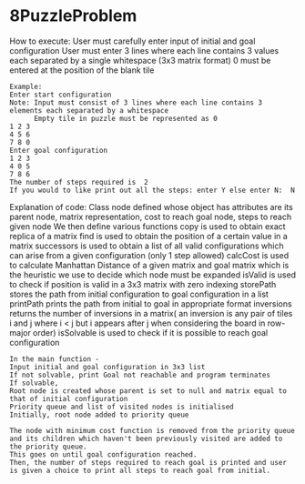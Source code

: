 # 8PuzzleProblem



How to execute:
	User must carefully enter input of initial and goal configuration
	User must enter 3 lines where each line contains 3 values each separated by a single whitespace (3x3 matrix format)
        0 must be entered at the position of the blank tile

	Example: 
	Enter start configuration
	Note: Input must consist of 3 lines where each line contains 3 elements each separated by a whitespace
	      Empty tile in puzzle must be represented as 0
	1 2 3
	4 5 6
	7 8 0
	Enter goal configuration
	1 2 3
	4 0 5
	7 8 6
	The number of steps required is  2
	If you would to like print out all the steps: enter Y else enter N:  N
	
	
Explanation of code:
	Class node defined whose object has attributes are its parent node, matrix representation, cost to reach goal node, steps to reach given node
	We then define various functions
	copy is used to obtain exact replica of a matrix 
	find is used to obtain the position of a certain value in a matrix
	successors is used to obtain a list of all valid configurations which can arise from a given configuration (only 1 step allowed)
	calcCost is used to calculate Manhattan Distance of a given matrix and goal matrix which is the heuristic we use to decide which node must be expanded
	isValid is used to check if position is valid in a 3x3 matrix with zero indexing
	storePath stores the path from initial configuration to goal configuration in a list
	printPath prints the path from initial to goal in appropriate format
	inversions returns the number of inversions in a matrix( an inversion is any pair of tiles i and j where i < j but i appears after j when considering the board in row-major order)
	isSolvable is used to check if it is possible to reach goal configuration
	
	In the main function -
	Input initial and goal configuration in 3x3 list
	If not solvable, print Goal not reachable and program terminates
	If solvable,
	Root node is created whose parent is set to null and matrix equal to that of initial configuration
	Priority queue and list of visited nodes is initialised
	Initially, root node added to priority queue
	
	The node with minimum cost function is removed from the priority queue and its children which haven't been previously visited are added to the priority queue.
	This goes on until goal configuration reached.
	Then, the number of steps required to reach goal is printed and user is given a choice to print all steps to reach goal from initial.
	
